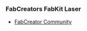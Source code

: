 ### FabCreators FabKit Laser

- <a href="https://community.fabcreator.com/" target="_blank">FabCreator Community</a>
